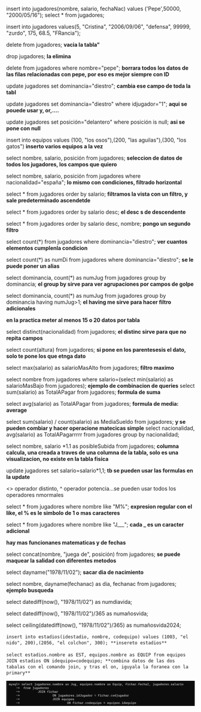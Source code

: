 insert into jugadores(nombre, salario, fechaNac) values ('Pepe',50000, "2000/05/16");
 select * from jugadores;

insert into jugadores values(5, "Cristina", "2006/09/06", "defensa", 99999, "zurdo", 175, 68.5, "FRancia");

delete from jugadores; **vacia la tabla"**

drop jugadores; **la elimina**

delete from jugadores where nombre="pepe"; **borrara todos los datos de las filas relacionadas con pepe, por eso es mejor siempre con ID**

update jugadores set dominancia="diestro"; **cambia ese campo de toda la tabl**

update jugadores set dominancia="diestro" where idjugador="1"; **aqui se pouede usar y, or,....**

update jugadores set posición="delantero" where posición is null; **asi se pone con null**

insert into equipos values (100, "los osos"),(200, "las aguilas"),(300, "los gatos") **inserto varios equipos a la vez**

select nombre, salario, posición from jugadores; **seleccion de datos de todos los jugadores, los campos que quiero**

select nombre, salario, posición from jugadores where nacionalidad="españa"; **lo mismo con condiciones, filtrado horizontal**

select * from jugadores order by salario; **filtramos la vista con un filtro, y sale predeterminado ascendetde**

select * from jugadores order by salario desc; **el desc s de descendente**

select * from jugadores order by salario desc, nombre; **pongo un segundo filtro**

select count(*) from jugadores where dominancia="diestro"; **ver cuantos elementos cumplenla condicion**

select count(*) as numDi from jugadores where dominancia="diestro"; **se le puede poner un alias**

 select dominancia, count(*) as numJug from jugadores group by dominancia; **el group by sirve para ver agrupaciones por campos de golpe**

select dominancia, count(*) as numJug from jugadores group by dominancia having numJug>1; **el having me sirve para hacer filtro adicionales**

**en la practica meter al menos 15 o 20 datos por tabla**   

select distinct(nacionalidad) from jugadores; **el distinc sirve para que no repita campos**

select count(altura) from jugadores; **si pone en los parentesesis el dato, solo te pone los que etnga dato**

select max(salario) as salarioMasAlto from jugadores; **filtro maximo**

select nombre from jugadores where salario=(select min(salario) as salarioMasBajo from jugadores); **ejemplo de combinacion de queries**
 select sum(salario) as TotalAPagar from jugadores; **formula de suma**

 select avg(salario) as TotalAPagar from jugadores; **formula de media: average**

 select sum(salario) / count(salario) as MediaSueldo from jugadores; **y se pueden combiar y hacer operacione matecicas simple**
 select nacionalidad, avg(salario) as TotalAPagarrrrr from jugadores group by nacionalidad;

select nombre, salario *1.1 as posibleSubida from jugadores; **columna calcula, una creada a traves de una columna de la tabla, solo es una visualizacion, no existe en la tabla fisica**

update jugadores set salario=salario*1,1; **tb se pueden usar las formulas en la update**

<> operador distinto, ^ operador potencia...se pueden usar todos los operadores nmormales

select * from jugadores where nombre like "M%";   **expresion regular con el like, el % es le simbolo de 1 o mas caracteres**

select * from jugadores where nombre like "J___"; **cada _ es un caracter adicional**

**hay mas funcionanes matematicas y de fechas**

select concat(nombre, "juega de", posición) from jugadores; **se puede maquear la salidad con diferentes metodos**

 select dayname("1978/11/02"); **sacar dia de nacimiento**

 select nombre, dayname(fechanac) as dia, fechanac from jugadores; **ejemplo busqueda**

  select datediff(now(), "1978/11/02") as numdiavida;

  select datediff(now(), "1978/11/02")/365 as numañosvida;

   select ceiling(datediff(now(), "1978/11/02")/365) as numañosvida2024;

    insert into estadios(idestadio, nombre, codequipo) values (1003, "el nido", 200),(2056, "el colchon", 300); **insereto estadios**

    select estadios.nombre as EST, equipos.nombre as EQUIP from equipos JOIN estadios ON idequipo=codequipo; **combina datos de las dos tabalas con el comando join, y tras el on, iguyala la foranea con la primary**
![alt text](image.png)
    <!-- --falta poner aqui la busqueda a tres, no me dio tiempo a copiar-- -->





